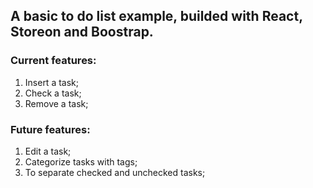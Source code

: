 ## A basic to do list example, builded with React, Storeon and Boostrap.

### Current features:

1. Insert a task;
2. Check a task;
3. Remove a task;

### Future features:

1. Edit a task;
2. Categorize tasks with tags;
3. To separate checked and unchecked tasks;
